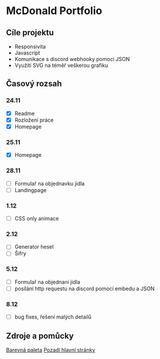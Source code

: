 # McDonald Portfolio
## Cíle projektu
- Responsivita
- Javascript
- Komunikace s discord webhooky pomoci JSON
- Využití SVG na téměř veškerou grafiku

## Časový rozsah
### 24.11
- [x] Readme
- [x] Rozložení práce
- [x] Homepage
### 25.11
- [x] Homepage
### 28.11
- [ ] Formulař na objednavku jidla
- [ ] Landingpage
### 1.12
- [ ] CSS only animace
### 2.12
- [ ] Generator hesel
- [ ] Šifry
### 5.12
- [ ] Formulař na objednani jidla
- [ ] posílání http requestu na discord pomocí embedu a JSON
### 8.12
- [ ] bug fixes, řešení malých detailů

## Zdroje a pomůcky
[Barevná paleta](https://www.color-hex.com/color-palette/27069)
[Pozadí hlavní stránky](https://wallpapers.com/wallpapers/mcdonald-s-cartoon-meal-re4kpypsqla64lgr.html)